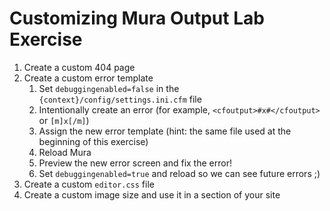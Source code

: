 # Customizing Mura Output Lab Exercise

1. Create a custom 404 page
2. Create a custom error template
    1. Set `debuggingenabled=false` in the `{context}/config/settings.ini.cfm` file
    2. Intentionally create an error (for example, `<cfoutput>#x#</cfoutput>` or `[m]x[/m]`)
    4. Assign the new error template (hint: the same file used at the beginning of this exercise)
    5. Reload Mura
    6. Preview the new error screen and fix the error!
    7. Set `debuggingenabled=true` and reload so we can see future errors ;)
6. Create a custom `editor.css` file
7. Create a custom image size and use it in a section of your site
